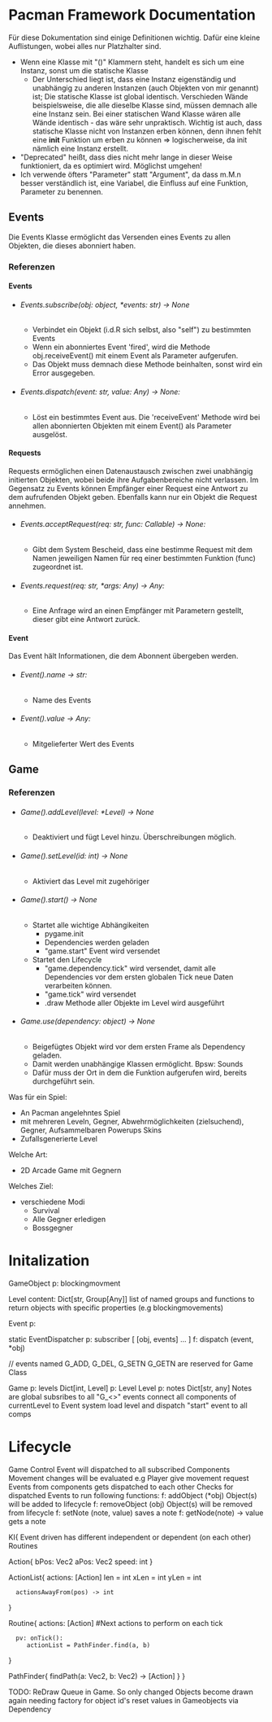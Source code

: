 # Pacman Framework Documentation
Für diese Dokumentation sind einige Definitionen wichtig. Dafür eine kleine Auflistungen, wobei alles nur Platzhalter sind.
- Wenn eine Klasse mit "()" Klammern steht, handelt es sich um eine Instanz, sonst um die statische Klasse 
  - Der Unterschied liegt ist, dass eine Instanz eigenständig und unabhängig zu anderen Instanzen (auch Objekten von mir genannt) ist; Die statische Klasse ist global identisch. Verschieden Wände beispielsweise, die alle dieselbe Klasse sind, müssen demnach alle eine Instanz sein. Bei einer statischen Wand Klasse wären alle Wände identisch - das wäre sehr unpraktisch. Wichtig ist auch, dass statische Klasse nicht von Instanzen erben können, denn ihnen fehlt eine __init__ Funktion um erben zu können => logischerweise, da init nämlich eine Instanz erstellt.
- "Deprecated" heißt, dass dies nicht mehr lange in dieser Weise funktioniert, da es optimiert wird. Möglichst umgehen!
- Ich verwende öfters "Parameter" statt "Argument", da dass m.M.n besser verständlich ist, eine Variabel, die Einfluss auf eine Funktion, Parameter zu benennen.

## Events
Die Events Klasse ermöglicht das Versenden eines Events zu allen Objekten, die dieses abonniert haben.
### Referenzen 
#### Events
- ###### Events.subscribe(obj: object, *events: str) -> None
  - Verbindet ein Objekt (i.d.R sich selbst, also "self") zu bestimmten Events
  - Wenn ein abonniertes Event 'fired', wird die Methode obj.receiveEvent() mit einem Event als Parameter aufgerufen.
  - Das Objekt muss demnach diese Methode beinhalten, sonst wird ein Error ausgegeben.
- ###### Events.dispatch(event: str, value: Any) -> None:
  - Löst ein bestimmtes Event aus. Die 'receiveEvent' Methode wird bei allen abonnierten Objekten mit einem Event() als Parameter ausgelöst.
#### Requests
Requests ermöglichen einen Datenaustausch zwischen zwei unabhängig initierten Objekten, wobei beide ihre Aufgabenbereiche nicht verlassen. Im Gegensatz zu Events können Empfänger einer Request eine Antwort zu dem aufrufenden Objekt geben. Ebenfalls kann nur ein Objekt die Request annehmen.
- ###### Events.acceptRequest(req: str, func: Callable) -> None:
  - Gibt dem System Bescheid, dass eine bestimme Request mit dem Namen jeweiligen Namen für req einer bestimmten Funktion (func) zugeordnet ist.
- ###### Events.request(req: str, *args: Any) -> Any:
  - Eine Anfrage wird an einen Empfänger mit Parametern gestellt, dieser gibt eine Antwort zurück. 
#### Event
Das Event hält Informationen, die dem Abonnent übergeben werden.
- ###### Event().name -> str:
  - Name des Events
- ###### Event().value -> Any:
  - Mitgelieferter Wert des Events
## Game
### Referenzen
- ###### Game().addLevel(level: *Level) -> None
  - Deaktiviert und fügt Level hinzu. Überschreibungen möglich.
- ###### Game().setLevel(id: int) -> None
  - Aktiviert das Level mit zugehöriger
- ###### Game().start() -> None
  - Startet alle wichtige Abhängikeiten
    - pygame.init
    - Dependencies werden geladen
    - "game.start" Event wird versendet
  - Startet den Lifecycle
    - "game.dependency.tick" wird versendet, damit alle Dependencies vor dem ersten globalen Tick neue Daten verarbeiten können.
    - "game.tick" wird versendet
    - .draw Methode aller Objekte im Level wird ausgeführt
- ###### Game.use(dependency: object) -> None
  - Beigefügtes Objekt wird vor dem ersten Frame als Dependency geladen.
  - Damit werden unabhängige Klassen ermöglicht. Bpsw: Sounds
  - Dafür muss der Ort in dem die Funktion aufgerufen wird, bereits durchgeführt sein. 


Was für ein Spiel:
- An Pacman angelehntes Spiel
 - mit mehreren Leveln, Gegner, Abwehrmöglichkeiten (zielsuchend), Gegner, Aufsammelbaren   Powerups Skins
 - Zufallsgenerierte Level 
 

Welche Art:
 - 2D Arcade Game mit Gegnern

Welches Ziel:
 - verschiedene Modi
    - Survival
    - Alle Gegner erledigen
    - Bossgegner


# Initalization
GameObject
   p: blockingmovment

Level
   content: Dict[str, Group[Any]]
   list of named groups and functions to return objects with specific properties (e.g blockingmovements)

Event
   p: 

static EventDispatcher
   p: subscriber 
      [ [obj, events] ... ]
   f: dispatch (event, *obj)

   // events named G_ADD, G_DEL, G_SETN G_GETN are reserved for Game Class 


Game
   p: levels
      Dict[int, Level]
   p: Level
      Level
   p: notes
      Dict[str, any]
      Notes are global 
   subsribes to all "G_<>" events
   connect all components of currentLevel to Event system
   load level and dispatch "start" event to all comps


# Lifecycle
Game
   Control Event will dispatched to all subscribed Components
   Movement changes will be evaluated
      e.g Player give movement request
   Events from components gets dispatched to each other
   Checks for dispatched Events to run following functions:
   f: addObject (*obj)
      Object(s) will be added to lifecycle
   f: removeObject (obj)
      Object(s) will be removed from lifecycle
   f: setNote (note, value)
      saves a note
   f: getNode(note) -> value
      gets a note

KI{
   Event driven
   has different independent or dependent (on each other) Routines

   Action{
      bPos: Vec2
      aPos: Vec2
      speed: int
   }

   ActionList{
      actions: [Action]
      len = int
      xLen = int
      yLen = int

      actionsAwayFrom(pos) -> int
   }

   Routine{
      actions: [Action] #Next actions to perform on each tick

      pv: onTick():
         actionList = PathFinder.find(a, b)
   }

   PathFinder{
      findPath(a: Vec2, b: Vec2) -> [Action]
   }
}

TODO:
ReDraw Queue in Game. So only changed Objects become drawn again
needing factory for object id's
reset values in Gameobjects via Dependency